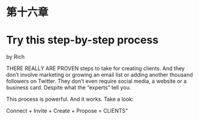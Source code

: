 # 第十六章


# Try this step-by-step process
by Rich

THERE REALLY ARE PROVEN steps to take for creating clients.
And they don’t involve marketing or growing an email list or adding another thousand followers on Twitter. They don’t even require social media, a website or a business card. Despite what the “experts” tell you.

This process is powerful. And it works. Take a look:

Connect + Invite + Create + Propose = CLIENTS”
